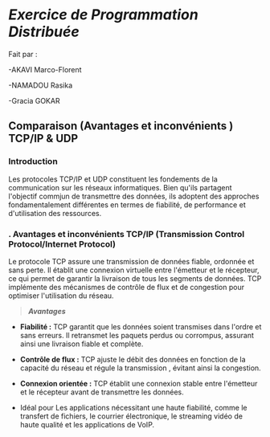 # *Exercice de Programmation Distribuée*

Fait par : 

-AKAVI Marco-Florent

-NAMADOU Rasika

-Gracia GOKAR

## Comparaison (Avantages et inconvénients ) TCP/IP & UDP

### Introduction

   Les protocoles TCP/IP et UDP constituent les fondements de la communication sur les réseaux informatiques. Bien qu'ils partagent l'objectif commjun de transmettre des données, ils adoptent des approches fondamentalement différentes en termes de fiabilité, de performance et d'utilisation des ressources.



###  . Avantages et inconvénients TCP/IP (Transmission Control Protocol/Internet Protocol)

   Le protocole TCP assure une transmission de données fiable, ordonnée et sans perte. Il établit une connexion virtuelle entre l'émetteur et le récepteur, ce qui permet de garantir la livraison de tous les segments de données. TCP implémente des mécanismes de contrôle de flux et de congestion pour optimiser l'utilisation du réseau.

> ***Avantages***
- **Fiabilité :** TCP garantit que les données soient transmises dans l'ordre et sans erreurs. Il retransmet les paquets perdus ou corrompus, assurant ainsi une livraison fiable et complète.
+ **Contrôle de flux :** TCP ajuste le débit des données en fonction de la capacité du réseau et régule la transmission , évitant ainsi la congestion.
* **Connexion orientée :** TCP établit une connexion stable entre l'émetteur et le récepteur avant de transmettre les données.
- Idéal pour Les applications nécessitant une haute fiabilité, comme le transfert de fichiers, le courrier électronique, le streaming vidéo de haute qualité et les applications de VoIP.
